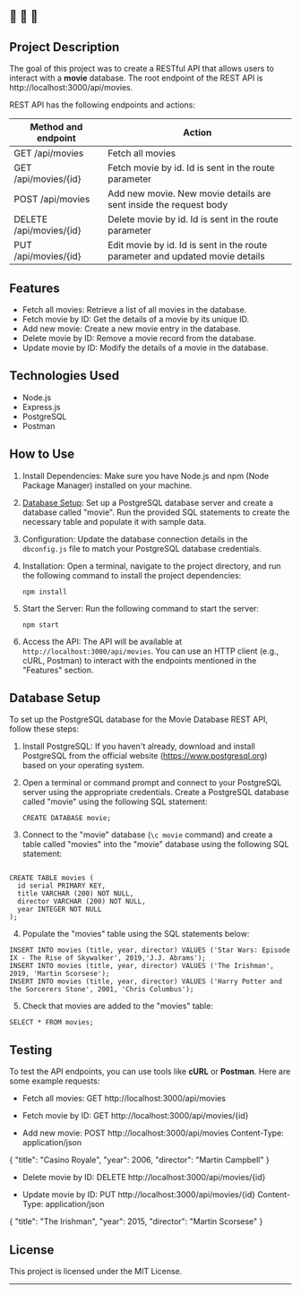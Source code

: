 🔔 🔔 🔔
---

## Project Description

The goal of this project was to create a RESTful API that allows users to interact with a **movie** database.
The root endpoint of the REST API is http://localhost:3000/api/movies.

REST API has the following endpoints and actions:

| Method and endpoint        | Action                                                                                  |
|----------------------------|-----------------------------------------------------------------------------------------|
| GET /api/movies            | Fetch all movies                                                                        |
| GET /api/movies/{id}       | Fetch movie by id. Id is sent in the route parameter                                    |
| POST /api/movies           | Add new movie. New movie details are sent inside the request body                       |
| DELETE /api/movies/{id}    | Delete movie by id. Id is sent in the route parameter                                   |
| PUT /api/movies/{id}       | Edit movie by id. Id is sent in the route parameter and updated movie details           |


## Features

- Fetch all movies: Retrieve a list of all movies in the database.
- Fetch movie by ID: Get the details of a movie by its unique ID.
- Add new movie: Create a new movie entry in the database.
- Delete movie by ID: Remove a movie record from the database.
- Update movie by ID: Modify the details of a movie in the database.

## Technologies Used

- Node.js
- Express.js
- PostgreSQL
- Postman

## How to Use

1. Install Dependencies: Make sure you have Node.js and npm (Node Package Manager) installed on your machine.

2. [Database Setup](#database-setup): Set up a PostgreSQL database server and create a database called "movie". Run the provided SQL statements to create the necessary table and populate it with sample data.

3. Configuration: Update the database connection details in the `dbconfig.js` file to match your PostgreSQL database credentials.

4. Installation: Open a terminal, navigate to the project directory, and run the following command to install the project dependencies:

   `npm install`

5. Start the Server: Run the following command to start the server:

   `npm start`

6. Access the API: The API will be available at `http://localhost:3000/api/movies`. You can use an HTTP client (e.g., cURL, Postman) to interact with the endpoints mentioned in the "Features" section.

## Database Setup

To set up the PostgreSQL database for the Movie Database REST API, follow these steps:

1. Install PostgreSQL: If you haven't already, download and install PostgreSQL from the official website (https://www.postgresql.org) based on your operating system.

2. Open a terminal or command prompt and connect to your PostgreSQL server using the appropriate credentials.
   Create a PostgreSQL database called "movie" using the following SQL statement:

   `CREATE DATABASE movie;`

3. Connect to the "movie" database (`\c movie` command) and create a table called "movies" into the "movie" database using the following SQL statement:

```

CREATE TABLE movies (
  id serial PRIMARY KEY,
  title VARCHAR (200) NOT NULL,
  director VARCHAR (200) NOT NULL,
  year INTEGER NOT NULL
);

```
4. Populate the "movies" table using the SQL statements below:

```
INSERT INTO movies (title, year, director) VALUES ('Star Wars: Episode IX - The Rise of Skywalker', 2019,'J.J. Abrams');
INSERT INTO movies (title, year, director) VALUES ('The Irishman', 2019, 'Martin Scorsese');
INSERT INTO movies (title, year, director) VALUES ('Harry Potter and the Sorcerers Stone', 2001, 'Chris Columbus');

```

5. Check that movies are added to the "movies" table:

`SELECT * FROM movies;`


## Testing
To test the API endpoints, you can use tools like **cURL** or **Postman**. Here are some example requests:

- Fetch all movies:
GET http://localhost:3000/api/movies

- Fetch movie by ID:
GET http://localhost:3000/api/movies/{id}

- Add new movie:
POST http://localhost:3000/api/movies
Content-Type: application/json

{
  "title": "Casino Royale",
  "year": 2006,
  "director": "Martin Campbell"
}

- Delete movie by ID:
DELETE http://localhost:3000/api/movies/{id}

- Update movie by ID:
PUT http://localhost:3000/api/movies/{id}
Content-Type: application/json

 {
  "title": "The Irishman",
  "year": 2015,
  "director": "Martin Scorsese"
}


## License

This project is licensed under the MIT License.


---